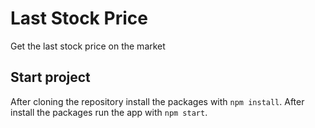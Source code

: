 # Last Stock Price
Get the last stock price on the market

## Start project
After cloning the repository install the packages with `npm install`.
After install the packages run the app with `npm start`.